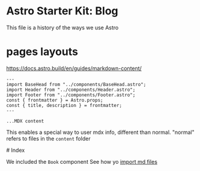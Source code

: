 # Astro Starter Kit: Blog

This file is a history of the ways we use Astro

# pages layouts

https://docs.astro.build/en/guides/markdown-content/

```
---
import BaseHead from "../components/BaseHead.astro";
import Header from "../components/Header.astro";
import Footer from "../components/Footer.astro";
const { frontmatter } = Astro.props;
const { title, description } = frontmatter;
---

...MDX content 

```

This enables a special way to user mdx info, different than normal. "normal" refers to files in the `content` folder

# Index 

We included the `Book` component
See how yo [import md files](https://docs.astro.build/en/guides/markdown-content/#the-content-component)